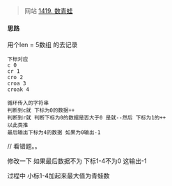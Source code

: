 > 网站
[1419. 数青蛙](https://leetcode.cn/problems/minimum-number-of-frogs-croaking/)
#### 思路

用个len = 5数组  的去记录
```text
下标对应
c 0
cr 1
cro 2
croa 3
croak 4

循环传入的字符串
判断到c就 下标为0的数据++
判断到r就 判断下标为0的数据是否大于0 是就--然后 下标为1的++
以此类推
最后输出下标为4的数据 如果为0输出-1
```
// 看错题。。

修改一下
如果最后数据不为 下标1-4不为0 这输出-1

过程中 小标1-4加起来最大值为青蛙数